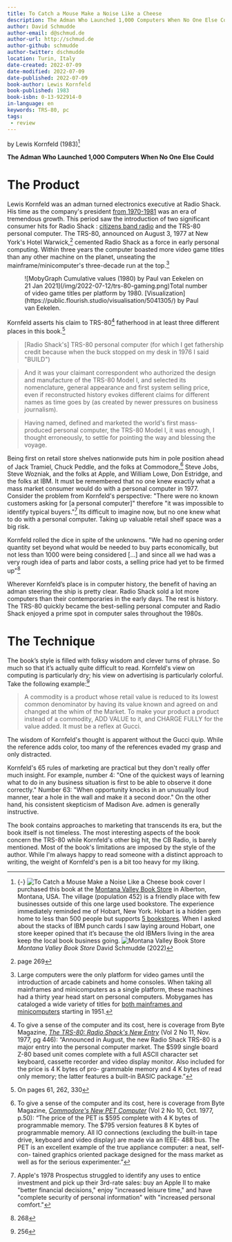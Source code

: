 ```yaml
---
title: To Catch a Mouse Make a Noise Like a Cheese
description: The Adman Who Launched 1,000 Computers When No One Else Could
author: David Schmudde
author-email: d@schmud.de
author-url: http://schmud.de
author-github: schmudde
author-twitter: dschmudde
location: Turin, Italy
date-created: 2022-07-09
date-modified: 2022-07-09
date-published: 2022-07-09
book-author: Lewis Kornfeld
book-published: 1983
book-isbn: 0-13-922914-0
in-language: en
keywords: TRS-80, pc
tags:
 - review
---
```


by Lewis Kornfeld (1983)[^cover]

**The Adman Who Launched 1,000 Computers When No One Else Could**

# The Product

[^cover]: {-} ![*To Catch a Mouse Make a Noise Like a Cheese* book cover](/img/book-covers/to-catch-a-mouse.jpg) I purchased this book at the [Montana Valley Book Store](https://www.montanavalleybookstore.com/) in Alberton, Montana, USA. The village (population 452) is a friendly place with few businesses outside of this one large used bookstore. The experience immediately reminded me of Hobart, New York. Hobart is a hidden gem home to less than 500 people but supports [5 bookstores](https://www.atlasobscura.com/articles/hobart-book-village). When I asked about the stacks of IBM punch cards I saw  laying around Hobart, one store keeper opined that it’s because the old IBMers living in the area keep the local book business going. ![Montana Valley Book Store](/img/2022-07-12/alberton-bookstore.jpg)*Montana Valley Book Store* <i class="fab creative-commons"></i><i class="fab creative-commons-by"></i>
David Schmudde (2022)

Lewis Kornfeld was an adman turned electronics executive at Radio Shack. His time as the company's president [from 1970-1981](https://www.nytimes.com/2013/08/16/business/lewis-kornfeld-made-radio-shack-an-early-player-in-pcs-dies-at-97.html) was an era of tremendous growth. This period saw the introduction of two significant consumer hits for Radio Shack : [citizens band radio](https://en.wikipedia.org/wiki/Citizens_band_radio) and the TRS-80 personal computer. The TRS-80, announced on August 3, 1977 at New York's Hotel Warwick,[^269] cemented Radio Shack as a force in early personal computing. Within three years the computer boasted more video game titles than any other machine on the planet, unseating the mainframe/minicomputer's three-decade run at the top.[^mainframe]

<figure>
![MobyGraph Cumulative values (1980) by Paul van Eekelen on 21 Jan 2021](/img/2022-07-12/trs-80-gaming.png)Total number of video game titles per platform by 1980. [Visualization](https://public.flourish.studio/visualisation/5041305/) by Paul van Eekelen.
</figure>

[^269]: page 269

[^mainframe]: Large computers were the only platform for video games until the introduction of arcade cabinets and home consoles. When taking all mainframes and minicomputers as a single platform, these machines had a thirty year head start on personal computers. Mobygames has cataloged a wide variety of titles for [both mainframes and minicomputers](https://www.mobygames.com/browse/games/mainframe/) starting in 1951.

Kornfeld asserts his claim to TRS-80[^trs-80] fatherhood in at least three different places in this book.[^fatherhood]

[^trs-80]: To give a sense of the computer and its cost, here is coverage from Byte Magazine, *[The TRS-80: Radio Shack's New Entry](https://archive.org/details/byte-magazine-1977-11/page/n45/mode/2up)* (Vol 2 No 11, Nov. 1977, pg 446): &ldquo;Announced in August, the new Radio Shack TRS-80 is a major entry into the personal computer market. The $599 single board Z-80 based unit comes complete with a full ASCII character set keyboard, cassette recorder and video display monitor. Also included for the price is 4 K bytes of pro- grammable memory and 4 K bytes of read only memory; the latter features a built-in BASIC package.&rdquo;

[^fatherhood]: On pages 61, 262, 330

> [Radio Shack's] TRS-80 personal computer (for which I get fathership credit because when the buck stopped on my desk in 1976 I said "BUILD")

> And it was your claimant correspondent who authorized the design and manufacture of the TRS-80 Model I, and selected its nomenclature, general appearance and first system selling price, even if reconstructed history evokes different claims for different names as time goes by (as created by newer pressures on business journalism).

> Having named, defined and marketed the world's first mass-produced personal computer, the TRS-80 Model I, it was enough, I thought erroneously, to settle for pointing the way and blessing the voyage.

Being first on retail store shelves nationwide puts him in pole position ahead of Jack Tramiel, Chuck Peddle, and the folks at Commodore,[^commodore] Steve Jobs, Steve Wozniak, and the folks at Apple, and William Lowe, Don Estridge, and the folks at IBM. It must be remembered that no one knew exactly what a mass market consumer would do with a personal computer in 1977. Consider the problem from Kornfeld's perspective: "There were no known customers asking for [a personal computer]" therefore "it was impossible to identify typical buyers."[^apple] Its difficult to imagine now, but no one knew what to do with a personal computer. Taking up valuable retail shelf space was a big risk.

[^commodore]: To give a sense of the computer and its cost, here is coverage from Byte Magazine, *[Commodore's New PET Computer](https://archive.org/details/byte-magazine-1977-10/page/n51/mode/2up)* (Vol 2 No 10, Oct. 1977, p.50): &ldquo;The price of the PET is $595 complete with 4 K bytes of programmable memory. The $795 version features 8 K bytes of programmable memory. All IO connections (excluding the built-in tape drive, keyboard and video display) are made via an IEEE- 488 bus. The PET is an excellent example of the true appliance computer: a neat, self-con- tained graphics oriented package designed for the mass market as well as for the serious experimenter.&rdquo;

[^apple]: Apple's 1978 Prospectus struggled to identify any uses to entice investment and pick up their 3rd-rate sales: buy an Apple II to make "better financial decisions," enjoy "increased leisure time," and have "complete security of personal information" with "increased personal comfort."

Kornfeld rolled the dice in spite of the unknowns. "We had no opening order quantity set beyond what would be needed to buy parts economically, but not less than 1000 were being considered [...] and since all we had was a very rough idea of parts and labor costs, a selling price had yet to be firmed up"[^268]

[^268]: 268

Wherever Kornfeld’s place is in computer history, the benefit of having an adman steering the ship is pretty clear. Radio Shack sold a lot more computers than their contemporaries in the early days. The rest is history. The TRS-80 quickly became the best-selling personal computer and Radio Shack enjoyed a prime spot in computer sales throughout the 1980s.

# The Technique

The book’s style is filled with folksy wisdom and clever turns of phrase. So much so that it’s actually quite difficult to read. Kornfeld's view on computing is particularly dry; his view on advertising is particularly colorful. Take the following example:[^256]

[^256]: 256

> A commodity is a product whose retail value is reduced to its lowest common denominator by having its value known and agreed on and changed at the whim of the Market. To make your product a product instead of a commodity, ADD VALUE to it, and CHARGE FULLY for the value added. It must be a reflex at Gucci.

The wisdom of Kornfeld's thought is apparent without the Gucci quip. While the reference adds color, too many of the references evaded my grasp and only distracted.

Kornfeld's 65 rules of marketing are practical but they don't really offer much insight. For example, number 4: "One of the quickest ways of learning what to do in any business situation is first to be able to observe it done correctly." Number 63: "When opportunity knocks in an unusually loud manner, tear a hole in the wall and make it a second door." On the other hand, his consistent skepticism of Madison Ave. admen is generally instructive.

The book contains approaches to marketing that transcends its era, but the book itself is not timeless. The most interesting aspects of the book concern the TRS-80 while Kornfeld's other big hit, the CB Radio, is barely mentioned. Most of the book's limitations are imposed by the style of the author. While I'm always happy to read someone with a distinct approach to writing, the weight of Kornfeld's pen is a bit too heavy for my liking.
